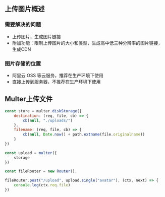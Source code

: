 ## 上传图片概述

### 需要解决的问题

* 上传图片，生成图片链接
* 附加功能：限制上传图片的大小和类型，生成高中低三种分辨率的图片链接，生成CDN

### 图片存储的位置

* 阿里云 OSS 等云服务，推荐在生产环境下使用
* 直接上传到服务器，不推荐在生产环境下使用



## Multer上传文件

```js
const store = multer.diskStorage({
    destination: (req, file, cb) => {
        cb(null, "./uploads/")
    },
    filename: (req, file, cb) => {
        cb(null, Date.now() + path.extname(file.originalname))
    }
})

const upload = multer({
    storage
})

const fileRouter = new Router();

fileRouter.post("/upload", upload.single("avatar"), (ctx, next) => {
    console.log(ctx.req.file)
})
```



